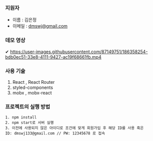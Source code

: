 ### 지원자

- 이름 : 김은정
- 이메일 : dmswj@gmail.com

### 데모 영상

✔ https://user-images.githubusercontent.com/87149751/186358254-bdb0ec51-33e8-4111-9427-ac19f68661fb.mp4

### 사용 기술

1. React , React Router
2. styled-components
3. mobx , mobx-react

### 프로젝트의 실행 방법

    1. npm install
    2. npm start로 서버 실행
    3. 이전에 사용되지 않은 아이디로 조건에 맞게 회원가입 후 해당 ID를 사용 혹은
    ID: dmswj133@gmail.com // PW: 12345678 로 접속
